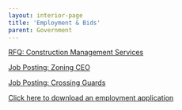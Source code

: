 ```yaml
---
layout: interior-page
title: 'Employment & Bids'
parent: Government
---
```


[RFQ: Construction Management Services](https://storage.googleapis.com/static.rutherford-nj.com/finance/Employment/1.18.20%20Public%20Notice%20-RFQ%20Construction%20Management%20-%20New%20PD.pdf)

[Job Posting: Zoning CEO](https://storage.googleapis.com/static.rutherford-nj.com/finance/Employment/Zoning%20CEO%20Description.pdf)

[Job Posting: Crossing Guards](https://storage.googleapis.com/static.rutherford-nj.com/finance/Employment/GUARDS.pdf)

[Click here to download an employment application](https://storage.googleapis.com/static.rutherford-nj.com/borough-clerk/permits-licenses/Employment%20Application.pdf)
